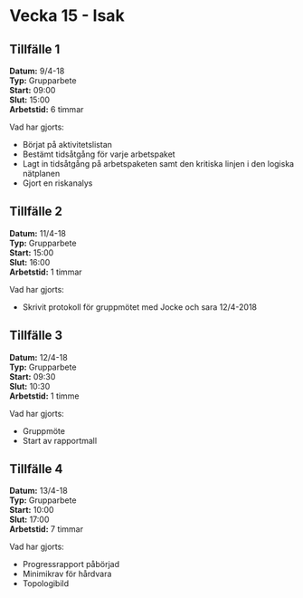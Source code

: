 # Vecka 15 - Isak

## Tillfälle 1  
**Datum:** 	9/4-18  
**Typ:** 	Grupparbete  
**Start:**	09:00  
**Slut:**	15:00  
**Arbetstid:**  6 timmar  

Vad har gjorts:  
- Börjat på aktivitetslistan
- Bestämt tidsåtgång för varje arbetspaket
- Lagt in tidsåtgång på arbetspaketen samt den kritiska linjen i den logiska nätplanen
- Gjort en riskanalys

## Tillfälle 2  
**Datum:** 	11/4-18  
**Typ:** 	Grupparbete  
**Start:**	15:00  
**Slut:**	16:00  
**Arbetstid:**	1 timmar  

Vad har gjorts:  
- Skrivit protokoll för gruppmötet med Jocke och sara 12/4-2018

## Tillfälle 3  
**Datum:** 	12/4-18  
**Typ:** 	Grupparbete  
**Start:**	09:30  
**Slut:**	10:30  
**Arbetstid:**	1 timme  

Vad har gjorts:  
- Gruppmöte
- Start av rapportmall

## Tillfälle 4  
**Datum:** 	13/4-18  
**Typ:** 	Grupparbete  
**Start:**	10:00  
**Slut:**	17:00  
**Arbetstid:**	7 timmar  

Vad har gjorts:  
- Progressrapport påbörjad
- Minimikrav för hårdvara
- Topologibild